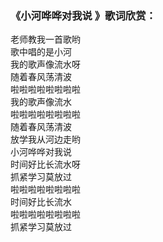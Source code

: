 

### 《小河哗哗对我说 》歌词欣赏：

老师教我一首歌哟  
歌中唱的是小河  
我的歌声像流水呀  
随着春风荡清波  
啦啦啦啦啦啦啦啦  
我的歌声像流水  
啦啦啦啦啦啦啦啦  
随着春风荡清波  
放学我从河边走哟  
小河哗哗对我说  
时间好比长流水呀  
抓紧学习莫放过  
啦啦啦啦啦啦啦啦  
时间好比长流水  
啦啦啦啦啦啦啦啦  
抓紧学习莫放过

